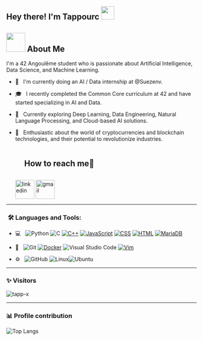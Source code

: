 <h2> Hey there! I'm Tappourc <img src="https://media.giphy.com/media/hvRJCLFzcasrR4ia7z/giphy.gif" width="35"></h2>

## <picture><img src = "https://github.com/7oSkaaa/7oSkaaa/blob/main/Images/about_me.gif?raw=true" width = 50px></picture> About Me

I'm a 42 Angoulême student who is passionate about Artificial Intelligence, Data Science, and Machine Learning.

- 💼 &nbsp; I'm currently doing an AI / Data internship at @Suezenv.
- 🎓 &nbsp; I recently completed the Common Core curriculum at 42 and have started specializing in AI and Data.
- 🌱 &nbsp; Currently exploring Deep Learning, Data Engineering, Natural Language Processing, and Cloud-based AI solutions.
- 🚀 &nbsp; Enthusiastic about the world of cryptocurrencies and blockchain technologies, and their potential to revolutionize industries.

  <!-- Connect with me -->
  <!--h2 without bottom border-->
  <div id="user-content-toc">
    <ul align="left">
      <summary><h2 style="display: inline-block">How to reach me🤝</h2></summary>
    </ul>
  <!--icons and links-->
  <p align="left">
  <a href="https://www.linkedin.com/in/theoappourchaux/" target="blank"><img align="center" src="https://user-images.githubusercontent.com/88904952/234979284-68c11d7f-1acc-4f0c-ac78-044e1037d7b0.png" alt="linkedin" height="50" width="50" /></a>
  <a href="tappourc@student.42angouleme.fr" target="blank"><img align="center" src="https://github.com/Mo-Alsehli/Mo-Alsehli/assets/98949843/6d935082-a6bb-4f5d-be13-87b821d8421c" alt="gmail" height="50" width="50"  /></a>

---

<h3>  &nbsp;🛠️ Languages and Tools:</h3>

- 💻 &nbsp;
  ![Python](https://img.shields.io/badge/-Python-333333?style=flat&logo=python)
  ![C](https://img.shields.io/badge/-C-black?style=flat-square&logo=c)
  [![C++](https://img.shields.io/badge/C++-%2300599C.svg?logo=c%2B%2B&logoColor=white)](#)
  [![JavaScript](https://img.shields.io/badge/JavaScript-F7DF1E?logo=javascript&logoColor=000)](#)
  [![CSS](https://img.shields.io/badge/CSS-1572B6?logo=css3&logoColor=fff)](#)
  [![HTML](https://img.shields.io/badge/HTML-%23E34F26.svg?logo=html5&logoColor=white)](#)
  [![MariaDB](https://img.shields.io/badge/MariaDB-003545?logo=mariadb&logoColor=white)](#)

- 🔧 &nbsp;
  ![Git](https://img.shields.io/badge/-Git-333333?style=flat&logo=git)
  [![Docker](https://img.shields.io/badge/Docker-2496ED?logo=docker&logoColor=fff)](#)
  ![Visual Studio Code](https://img.shields.io/badge/-Visual%20Studio%20Code-333333?style=flat&logo=visual-studio-code&logoColor=007ACC)
  [![Vim](https://img.shields.io/badge/Vim-%2311AB00.svg?logo=vim&logoColor=white)](#)

- ⚙️ &nbsp;
  ![GitHub](https://img.shields.io/badge/-GitHub-333333?style=flat&logo=github)
  ![Linux](https://img.shields.io/badge/-Linux-333333?style=flat&logo=Linux&logoColor=FCC624)![Ubuntu](https://img.shields.io/badge/-Ubuntu-black?style=flat-square&logo=ubuntu)


---

### ✨ Visitors

<p align="left"> <img src="https://komarev.com/ghpvc/?username=tapp-x" alt="tapp-x" /> </p>

---

### 📊 Profile contribution

![Top Langs](https://github-readme-stats.vercel.app/api/top-langs/?username=tapp-x&layout=compact)

</div>
